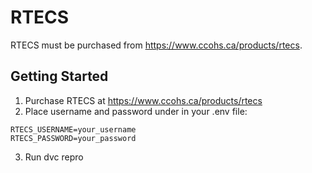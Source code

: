 # RTECS

RTECS must be purchased from https://www.ccohs.ca/products/rtecs. 

## Getting Started
1. Purchase RTECS at https://www.ccohs.ca/products/rtecs
2. Place username and password under in your .env file:
```
RTECS_USERNAME=your_username
RTECS_PASSWORD=your_password
```
3. Run dvc repro